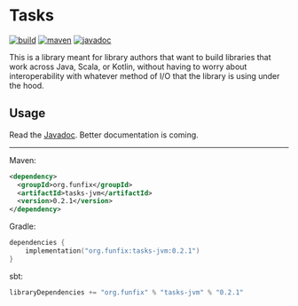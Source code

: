 # Tasks

[![build](https://github.com/funfix/tasks/actions/workflows/build.yaml/badge.svg)](https://github.com/funfix/tasks/actions/workflows/build.yaml) [![maven](https://img.shields.io/maven-central/v/org.funfix/tasks-jvm.svg)](https://central.sonatype.com/artifact/org.funfix/tasks-jvm) [![javadoc](https://javadoc.io/badge2/org.funfix/tasks-jvm/javadoc.svg)](https://javadoc.io/doc/org.funfix/tasks-jvm)

This is a library meant for library authors that want to build libraries that work across Java, Scala, or Kotlin, without having to worry about interoperability with whatever method of I/O that the library is using under the hood.

## Usage

Read the [Javadoc](https://javadoc.io/doc/org.funfix/tasks-jvm/0.2.1/org/funfix/tasks/jvm/package-summary.html).
Better documentation is coming.

---

Maven:
```xml
<dependency>
  <groupId>org.funfix</groupId>
  <artifactId>tasks-jvm</artifactId>
  <version>0.2.1</version>
</dependency>
```

Gradle:
```kotlin
dependencies {
    implementation("org.funfix:tasks-jvm:0.2.1")
}
```

sbt:
```scala
libraryDependencies += "org.funfix" % "tasks-jvm" % "0.2.1"
```

